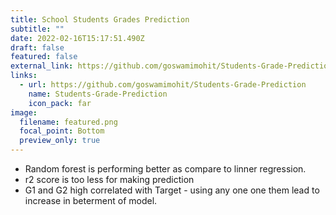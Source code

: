 ```yaml
---
title: School Students Grades Prediction
subtitle: ""
date: 2022-02-16T15:17:51.490Z
draft: false
featured: false
external_link: https://github.com/goswamimohit/Students-Grade-Prediction
links:
  - url: https://github.com/goswamimohit/Students-Grade-Prediction
    name: Students-Grade-Prediction
    icon_pack: far
image:
  filename: featured.png
  focal_point: Bottom
  preview_only: true
---
```

- Random forest is performing better as compare to linner regression.
- r2 score is too less for making prediction
- G1 and G2 high correlated with Target - using any one one them lead to increase in beterment of model.